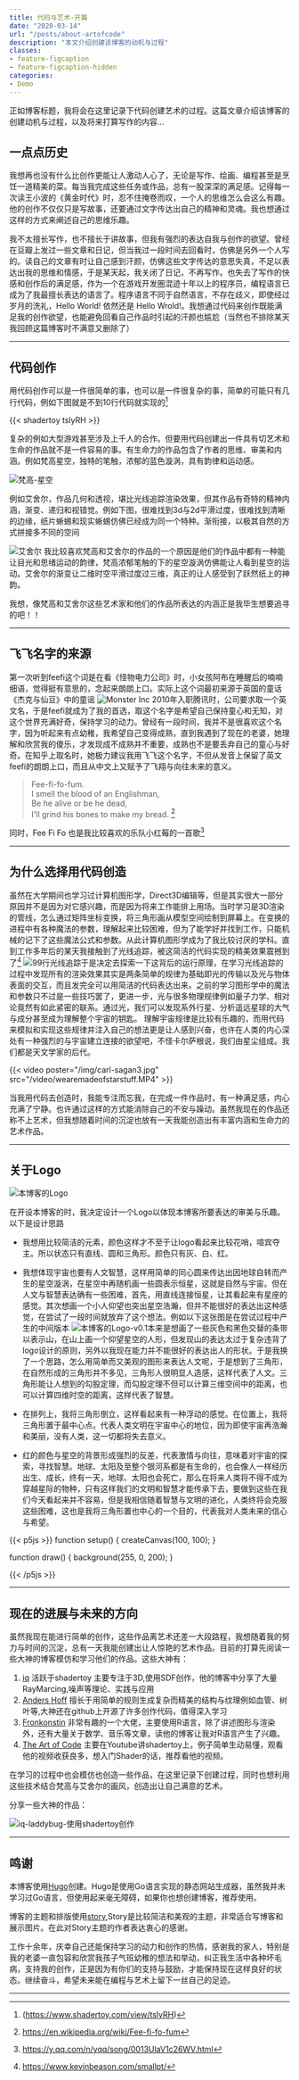 ```yaml
---
title: 代码与艺术-开篇
date: "2020-03-14"
url: "/posts/about-artofcode"
description: "本文介绍创建该博客的动机与过程"
classes:
- feature-figcaption
- feature-figcaption-hidden
categories:
- Demo
---
```

正如博客标题，我将会在这里记录下代码创建艺术的过程。这篇文章介绍该博客的创建动机与过程，以及将来打算写作的内容...
<!--more-->

## 一点点历史
我想再也没有什么比创作更能让人激动人心了，无论是写作、绘画、编程甚至是烹饪一道精美的菜。每当我完成这些任务或作品，总有一股深深的满足感。记得每一次读王小波的《黄金时代》时，忍不住掩卷而叹，一个人的思维怎么会这么有趣。他的创作不仅仅只是写故事，还要通过文字传达出自己的精神和灵魂。我也想通过这样的方式来阐述自己的思维乐趣。

我不太擅长写作，也不擅长于讲故事，但我有强烈的表达自我与创作的欲望。曾经在豆瓣上发过一些文章和日记，但当我过一段时间去回看时，仿佛是另外一个人写的。读自己的文章有时让自己感到汗颜，仿佛这些文字传达的意思失真，不足以表达出我的思维和情感，于是某天起，我关闭了日记，不再写作。也失去了写作的快感和创作后的满足感，作为一个在游戏开发圏混迹十年以上的程序员，编程语言已成为了我最擅长表达的语言了。程序语言不同于自然语言，不存在歧义，即使经过岁月的洗礼，Hello World! 依然还是 Hello Wrold!。我想通过代码来创作既能满足我的创作欲望，也能避免回看自己作品时引起的汗颜也尴尬（当然也不排除某天我回顾这篇博客时不满意又删除了）

----
## 代码创作
用代码创作可以是一件很简单的事，也可以是一件很复杂的事，简单的可能只有几行代码，例如下图就是不到10行代码就实现的[^1]
[^1]:(https://www.shadertoy.com/view/tslyRH)

{{< shadertoy tslyRH >}}



复杂的例如大型游戏甚至涉及上千人的合作。但要用代码创建出一件具有切艺术和生命的作品就不是一件容易的事。有生命力的作品包含了作者的思维、审美和内涵。例如梵高星空，独特的笔触，浓郁的蓝色漩涡，具有韵律和运动感。

![梵高-星空](/img/starry-night.jpg)

例如艾舍尔，作品几何和透视，堪比光线追踪渲染效果，但其作品有奇特的精神内涵，渐变、递归和视错觉。例如下图，很难找到3d与2d平滑过度，很难找到清晰的边缘，纸片蜥蜴和现实蜥蜴仿佛已经成为同一个特种。渐衔接，以极其自然的方式拼接多不同的空间

![艾舍尔](/img/escher-reptiles.jpg)
我比较喜欢梵高和艾舍尔的作品的一个原因是他们的作品中都有一种能让目光和思绪运动的韵律，梵高浓郁笔触的下的星空漩涡仿佛能让人看到星空的运动。艾舍尔的渐变让二维时空平滑过度过三维，真正的让人感受到了跃然纸上的神韵。

我想，像梵高和艾舍尔这些艺术家和他们的作品所表达的内涵正是我毕生想要追寻的吧！！

---
## 飞飞名字的来源

第一次听到feefi这个词是在看《怪物电力公司》时，小女孩阿布在睡醒后的喃喃细语，觉得挺有意思的，念起来朗朗上口。实际上这个词最初来源于英国的童话《杰克与仙豆》中的童谣
![Monster Inc](/img/111088-monsters-inc-sulley-and-mike-and-boo.jpg)
2010年入职腾讯时，公司要求取一个英文名，于是feefi就成为了我的首选，取这个名字是希望自己保持童心和无知，对这个世界充满好奇，保持学习的动力。曾经有一段时间，我并不是很喜欢这个名字，因为听起来有点幼稚，我希望自己变得成熟，直到我遇到了现在的老婆，她理解和欣赏我的傻乐，才发现成不成熟并不重要，成熟也不是要丢弃自己的童心与好奇。在知乎上取名时，她极力建议我用飞飞这个名字，不但从发音上保留了英文feefi的朗朗上口，而且从中文上又赋予了飞翔与向往未来的意义。
>Fee-fi-fo-fum.    
I smell the blood of an Englishman,    
Be he alive or be he dead,  
I'll grind his bones to make my bread. [^2]
[^2]:https://en.wikipedia.org/wiki/Fee-fi-fo-fum


同时，Fee Fi Fo 也是我比较喜欢的乐队小红莓的一首歌[^3]
[^3]:https://y.qq.com/n/yqq/song/0013UlaV1c26WV.html

---
## 为什么选择用代码创造

[//]:从小到大，我的心一直充满了不安与躁动。小时候我被家人称为破坏之王，用石头砸坏过我爸的手表，录音机因为接入十几节干电池而烧坏，玩过炸药[^4]摔骨折过两次。因为这些事不知被爸揍过多少次。上初中时逃学、打架，并以29分中考英语成绩光荣落榜回家务农，在经历两个月人肉从几公里的山上搬运柴草到家的痛苦后，肉体的劳累让我渐渐失去了思考的动力，这让我感到害怕，害怕我变成一辈子搬运柴草和猪屎牛粪的工具。我想就算在村里当个老师或者在乡上担任个小职员也好。于是我和父亲商量再去复读一年，最终以乡里第一名的成绩考入了一个中专院校，因为那时候中专毕业还包分配工作，我想总算找到了一个铁饭碗，进入学校后我开始放飞自我，天天混迹于网吧，那知毕业后中专院校已经不包分配工作了。就这样，我想当一个乡下公务员的美梦就破灭了。当然，当时还可以选择参考公务员统一考试，不过我对考试内容一点兴趣也提不起来，看那些资料让我感到犯困。我想与其花那么多时间去看自己不感兴趣的东西，不如学习我一直以来感兴趣的数理化，因为学习这些能让我思考，让我的内心感到安静。于是我选择了一条相对困难的道路，去上高中，考考大学看看。当时我们县城的高中并不想接收我，觉得我们这些中专毕业的学生，早就疏远了学习，怕拉低了学校了平均成绩，当时接收我的主任一再强调，如果学习成绩不好，将会被分配的职高。两年的高中学习，付出了我这辈子最大的努力，高考成绩600分以上（我们高中至今600分以上成绩的也只有两人）最终实现了我小小的梦想，考入了大学，成为村里第一个大学生！进入大学后，也有可能是感激这得来不易的机会，也有可能大学生活与高中和农村的生活的反差极大，对未来充满了担忧和焦虑，那躁动不安的心也就被收拾了起来。结合自己的经历定了一个比较实际的目标，毕业后成为一名游戏开发者。于是花大量的时间在学习如何编写游戏上，沦为一个只会写代码和学习的机器，渐渐的丧失的独立思考的习惯和去探索的欲望。虽然也自学了计算机图形学，Direct3D编辑等，但是其实很大一部分原因并不是因为对它感兴趣，而是因为将来工作能排上用场。当时学习是3D渲染的管线，怎么通过矩阵坐标变换，将三角形画从模型空间绘制到屏幕上。在变换的进程中有各种魔法的参数，理解起来比较困难，只好机械的记下了这些魔法公式和参数。从此计算机图形学成为了我比较讨厌的学科。直到工作多年后的某天我接触到了光线追踪，被这简洁的代码实现的精美效果震撼到了[^5]
虽然在大学期间也学习过计算机图形学，Direct3D编辑等，但是其实很大一部分原因并不是因为对它感兴趣，而是因为将来工作能排上用场。当时学习是3D渲染的管线，怎么通过矩阵坐标变换，将三角形画从模型空间绘制到屏幕上。在变换的进程中有各种魔法的参数，理解起来比较困难，但为了能学好并找到工作，只能机械的记下了这些魔法公式和参数。从此计算机图形学成为了我比较讨厌的学科。直到工作多年后的某天我接触到了光线追踪，被这简洁的代码实现的精美效果震撼到了[^5]
![99行光线追踪](/img/99lineraytracing.jpg)于是决定去探索一下这背后的运行原理，在学习光线追踪的过程中发现所有的渲染效果其实是两条简单的规律为基础即光的传输以及光与物体表面的交互，而且发完全可以用简洁的代码表达出来。之前的学习图形学中的魔法和参数只不过是一些技巧罢了，更进一步，光与很多物理规律例如量子力学、相对论竟然有如此紧密的联系。通过光，我们可以发现系外行星、分析遥远星球的大气与成分甚至成为理解整个宇宙的钥匙。
理解宇宙规律是比较有乐趣的，而用代码来模拟和实现这些规律并注入自己的想法更是让人感到兴奋，也许在人类的内心深处有一种强烈的与宇宙建立连接的欲望吧，不怪卡尔萨根说，我们由星尘组成。我们都是天文学家的后代。

{{< video poster="/img/carl-sagan3.jpg" src="/video/wearemadeofstarstuff.MP4" >}}

当我用代码去创造时，我能专注而忘我，在完成一件作品时，有一种满足感，内心充满了宁静。也许通过这样的方式能消除自己的不安与躁动。虽然我现在的作品还称不上艺术，但我想随着时间的沉淀也放有一天我能创造出有丰富内涵和生命力的艺术作品。
[^5]:https://www.kevinbeason.com/smallpt/

[//]: #我不知道除了工作外，还能追求什么，这种状态让我感到不安。这种不安感在工作后因为忙碌而消失过一段时间，但仍然不时的蹦出来，我不知道该如何处理。在工作三年后，我决定去创业，虽然我不知道能做成什么事，但我想通过这样的方式去发现自己到底在追寻什么。实际上我在创业的过程发现自己的缺点还挺多的，不喜欢搞人也不喜欢被人搞，创业除了做好技术外，还一大堆杂事要处理，各种文件合同，做这些事让我一点成就感都没有。虽然也创业期间也从零带团队完成了两款游戏上线。但是从而让其心智的成熟，写什么，如何写得好，并让自己有成就感，目标与终身事业，蒙特卡罗积分）对于过去的我肯定会羡慕我现在的生活，但也许对于未来的我，对自己现在的状态并不满足。对自己不满意和满足、如何找到方向（图形学正向渲染与光线追踪，光学、量子力学与天文），通过创作与世界和解

[^4]:曾经怂恿一个唐哥用石头砸雷管，万幸的是没人受伤，但一块雷管铁片炸飞嵌入到那个唐哥的腿上，伴随他十余年。

---
## 关于Logo
![本博客的Logo](/img/default-header-img.jpg)

在开设本博客的时，我决定设计一个Logo以体现本博客所要表达的审美与乐趣。以下是设计思路

- 我想用比较简洁的元素，颜色这样才不至于让logo看起来比较花哨，喧宾夺主。所以状态只有直线、圆和三角形。颜色只有灰、白、红。

- 我想体现宇宙也要有人文智慧，这样用简单的同心圆来传达出因地球自转而产生的星空漩涡，在星空中再随机画一些圆表示恒星，这就是自然与宇宙。但在人文与智慧表达确有一些困难，首先，用直线连接恒星，让其看起来有星座的感觉。其次想画一个小人仰望也突出星空浩瀚，但并不能很好的表达出这种感觉，在尝试了一段时间就放弃了这个想法。例如以下这张图是在尝试过程中产生的中间版本
![本博客的Logo-v0.1](/img/galaxyv1.jpg)本来是想画了一些灰色和黑色交替的条带以表示山，在山上画一个仰望星空的人形，但发现山的表达太过于复杂违背了logo设计的原则，另外以我现在能力并不能很好的表达出人的形状。于是我换了一个思路，怎么用简单而又美观的图形来表达人文呢，于是想到了三角形，在自然形成的三角形并不多见，三角形人很明显人造感，这样代表了人文。三角形能让人想到的勾股定理，而勾股定理不但可以计算三维空间中的距离，也可以计算四维时空的距离，这样代表了智慧。
- 在排列上，我将三角形倒立，这样看起来有一种浮动的感觉。在位置上，我将三角形置于最中心点。代表人类文明在宇宙中心的地位，因为即使宇宙再浩瀚和美丽，没有人类，这一切都将失去意义。
- 红的颜色与星空的背景形成强烈的反差，代表激情与向往，意味着对宇宙的探索，寻找智慧。地球、太阳及至整个银河系都是有生命的，也会像人一样经历出生、成长，终有一天，地球、太阳也会死亡，那么在将来人类将不得不成为穿越星际的物种，只有这样我们的文明和智慧才能传承下去，要做到这些在我们今天看起来并不容易，但是我相信随着智慧与文明的进化，人类终将会克服这些困难，这也是我将三角形置也中心的一个目的，代表我对人类未来的信心与希望。

{{< p5js >}}
function setup() {
  createCanvas(100, 100);
}

function draw() {
  background(255, 0, 200);
}

{{< /p5js >}}

[//]:宇宙、浩瀚与渺小。线条与圆，简单、星空、星座、智慧、三角形，人造、人工、人文与比达哥拉斯定理，相对论、四维时空。红色代码激情与向往。智慧与人文在宇宙中的地位。人类的未来、寻找系外行星，智慧与文明的进化。这一切都离不开人，王阳明的心论，

----

## 现在的进展与未来的方向

虽然我现在能进行简单的创作，这些作品离艺术还差一大段路程，我想随着我的努力与时间的沉淀，总有一天我能创建出让人惊艳的艺术作品。目前的打算先阅读一些大神的博客模仿和学习他们的作品。这些大神有：

1. [iq](http://www.iquilezles.org/index.html) 活跃于shadertoy 主要专注于3D,使用SDF创作，他的博客中分享了大量RayMarcing,噪声等理论、实践与应用
1. [Anders Hoff](https://inconvergent.net/) 擅长于用简单的规则生成复杂而精美的结构与纹理例如血管、树叶等,大神还在github上开源了许多创作代码，值得深入学习
1. [Fronkonstin](https://fronkonstin.com/) 非常有趣的一个大佬，主要使用R语言，除了讲述图形与渲染外，还有大量关于数学、音乐等文章，读他的博客让我对R语言产生了兴趣。
1. [The Art of Code](https://www.youtube.com/channel/UCcAlTqd9zID6aNX3TzwxJXg) 主要在Youtube讲shadertoy上，例子简单生动易懂，观看他的视频收获良多，想入门Shader的话，推荐看他的视频。

在学习的过程中也会模仿也创造一些作品，在这里记录下创建过程，同时也想利用这些技术结合梵高与艾舍尔的画风，创造出让自己满意的艺术。

分享一些大神的作品：

![iq-laddybug-使用shadertoy创作](/img/laddybug.jpg)

---

## 鸣谢

本博客使用[Hugo](https://gohugo.io/)创建。Hugo是使用Go语言实现的静态网站生成器，虽然我并未学习过Go语言，但使用起来毫无障碍，如果你也想创建博客，推荐使用。

博客的主题和排版使用[story](https://story.xaprb.com/theme-features/),Story是比较简洁和美观的主题，非常适合写博客和展示图片。在此对Story主题的作者表达衷心的感谢。

工作十余年，庆幸自己还能保持学习的动力和创作的热情，感谢我的家人，特别是我的老婆一直包容和欣赏我孩子气班幼稚的想法和举动，纠正我生活中各种坏毛病，支持我的创作，正是因为有你们的支持与鼓励，才能保持现在这样良好的状态。继续奋斗，希望未来能在编程与艺术上留下一丝自己的足迹。

---